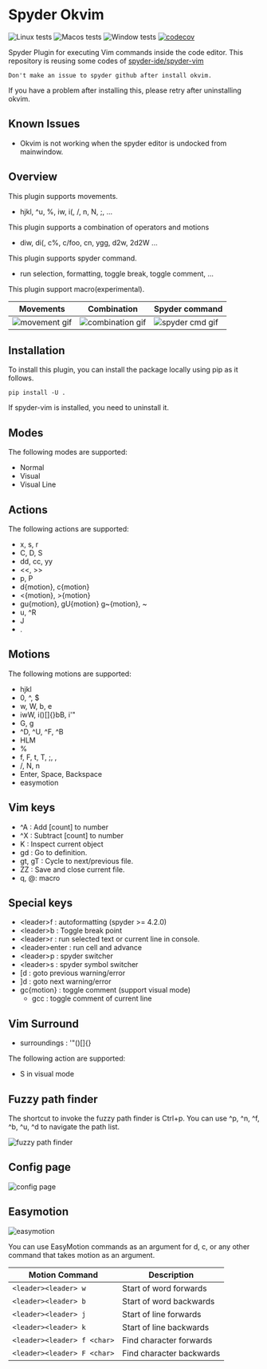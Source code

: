 # Spyder Okvim

![Linux tests](https://github.com/ok97465/spyder_okvim/workflows/Linux%20tests/badge.svg)
![Macos tests](https://github.com/ok97465/spyder_okvim/workflows/Macos%20tests/badge.svg)
![Window tests](https://github.com/ok97465/spyder_okvim/workflows/Windows%20tests/badge.svg)
[![codecov](https://codecov.io/gh/ok97465/spyder_okvim/branch/main/graph/badge.svg?token=7JIIKTOZMO)](https://codecov.io/gh/ok97465/spyder_okvim)


Spyder Plugin for executing Vim commands inside the code editor.
This repository is reusing some codes of [spyder-ide/spyder-vim](https://github.com/spyder-ide/spyder-vim)

```
Don't make an issue to spyder github after install okvim.
```

If you have a problem after installing this, please retry after uninstalling okvim.

## Known Issues

- Okvim is not working when the spyder editor is undocked from mainwindow.

## Overview

This plugin supports movements.
  - hjkl, ^u, %, iw, i(, /, n, N, ;, ...
  
This plugin supports a combination of operators and motions
  - diw, di(, c%, c/foo, cn, ygg, d2w, 2d2W ...
  
This plugin supports spyder command.
  - run selection, formatting, toggle break, toggle comment, ...

This plugin support macro(experimental).

| Movements | Combination | Spyder command |
|------|-------------|----------------|
|![movement gif](/doc/ex_movement.gif) | ![combination gif](/doc/ex_combination.gif)| ![spyder cmd gif](/doc/ex_spyder_cmd.gif) |


## Installation
To install this plugin, you can install the package locally using pip as it follows.

```
pip install -U .
```

If spyder-vim is installed, you need to uninstall it.

## Modes

The following modes are supported:

- Normal
- Visual
- Visual Line

## Actions

The following actions are supported:

- x, s, r
- C, D, S
- dd, cc, yy
- <<, >>
- p, P
- d{motion}, c{motion}
- <{motion}, >{motion}
- gu{motion}, gU{motion} g~{motion}, ~
- u, ^R
- J
- .

## Motions

The following motions are supported:

- hjkl
- 0, ^, $
- w, W, b, e
- iwW, i()[]{}bB, i'"
- G, g
- ^D, ^U, ^F, ^B
- HLM
- %
- f, F, t, T, ;, ,
- /, N, n
- Enter, Space, Backspace
- easymotion

## Vim keys

- ^A : Add [count] to number 
- ^X : Subtract [count] to number 
- K : Inspect current object 
- gd : Go to definition.
- gt, gT : Cycle to next/previous file.
- ZZ : Save and close current file.
- q, @: macro

## Special keys

- \<leader\>f : autoformatting (spyder >= 4.2.0)
- \<leader\>b : Toggle break point
- \<leader\>r : run selected text or current line in console.
- \<leader\>enter :  run cell and advance 
- \<leader\>p : spyder switcher 
- \<leader\>s : spyder symbol switcher 
- [d : goto previous warning/error
- ]d : goto next warning/error
- gc{motion} : toggle comment (support visual mode)
  - gcc : toggle comment of current line

## Vim Surround

- surroundings : '"()[]{}

The following action are supported:
- S in visual mode
    
## Fuzzy path finder

The shortcut to invoke the fuzzy path finder is Ctrl+p.
You can use ^p, ^n, ^f, ^b, ^u, ^d to navigate the path list.

![fuzzy path finder](/doc/path_finder.gif)

## Config page

![config page](/doc/config_page.png)

## Easymotion

![easymotion](/doc/easymotion.gif)

You can use EasyMotion commands as an argument for d, c, or any other command that takes motion as an argument.

| Motion Command                      | Description                                                                                                    |
| ----------------------------------- | -------------------------------------------------------------------------------------------------------------- |
| `<leader><leader> w`                | Start of word forwards                                                                                         |
| `<leader><leader> b`                | Start of word backwards                                                                                        |
| `<leader><leader> j`                | Start of line forwards                                                                                         |
| `<leader><leader> k`                | Start of line backwards                                                                                        |
| `<leader><leader> f <char>`         | Find character forwards                                                                                        |
| `<leader><leader> F <char>`         | Find character backwards                                                                                       |

